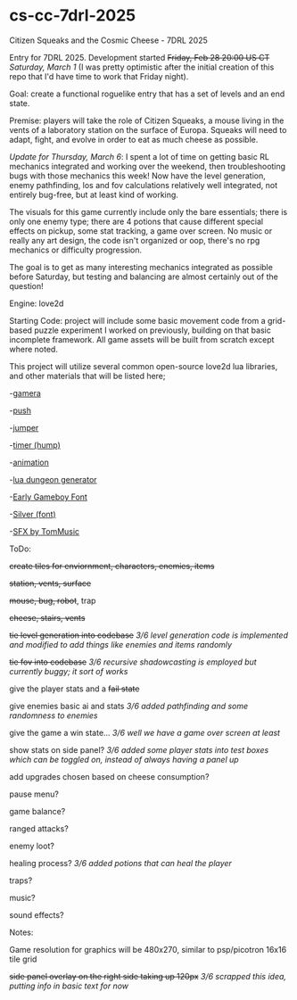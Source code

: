 # cs-cc-7drl-2025
Citizen Squeaks and the Cosmic Cheese - 7DRL 2025

Entry for 7DRL 2025. Development started ~~Friday, Feb 28 20:00 US CT~~ _Saturday, March 1_ (I was pretty optimistic after the initial creation of this repo that I'd have time to work that Friday night). 

Goal: create a functional roguelike entry that has a set of levels and an end state.  

Premise: players will take the role of Citizen Squeaks, a mouse living in the vents
of a laboratory station on the surface of Europa. Squeaks will need to adapt, fight,
and evolve in order to eat as much cheese as possible. 

_Update for Thursday, March 6_: I spent a lot of time on getting basic RL mechanics integrated and working over the weekend, then troubleshooting bugs with those mechanics this week! Now have the level generation, enemy pathfinding, los and fov calculations relatively well integrated, not entirely bug-free, but at least kind of working.

The visuals for this game currently include only the bare essentials; there is only one enemy type; there are 4 potions that cause different special effects on pickup, some stat tracking, a game over screen. No music or really any art design, the code isn't organized or oop, there's no rpg mechanics or difficulty progression.

The goal is to get as many interesting mechanics integrated as possible before Saturday, but testing and balancing are almost certainly out of the question!

Engine: love2d

Starting Code: project will include some basic movement code from a grid-based
puzzle experiment I worked on previously, building on that basic incomplete framework.
All game assets will be built from scratch except where noted. 

This project will utilize several common open-source love2d lua libraries, and other materials that will
be listed here; 

-[gamera](https://github.com/kikito/gamera)

-[push](https://github.com/Ulydev/push)

-[jumper](https://github.com/yuyistudio/love2d-engine/tree/master/thirdparty/jumper)

-[timer (hump)](https://github.com/vrld/hump/blob/master/timer.lua)

-[animation](https://github.com/patrixr/love-animation/tree/master)

-[lua dungeon generator](https://github.com/vronc/Lua-Dungeon-Generator)

-[Early Gameboy Font](https://www.dafont.com/early-gameboy.font)

-[Silver (font)](https://poppyworks.itch.io/silver)

-[SFX by TomMusic](https://tommusic.itch.io/free-fantasy-200-sfx-pack)

ToDo:

~~create tiles for enviornment, characters, enemies, items~~

~~station, vents, surface~~

~~mouse, bug, robot~~, trap

~~cheese, stairs, vents~~
    
~~tie level generation into codebase~~ _3/6 level generation code is implemented and modified to add things like enemies and items randomly_

~~tie fov into codebase~~ _3/6 recursive shadowcasting is employed but currently buggy; it sort of works_

give the player stats and a ~~fail state~~

give enemies basic ai and stats _3/6 added pathfinding and some randomness to enemies_

give the game a win state... _3/6 well we have a game over screen at least_

show stats on side panel? _3/6 added some player stats into test boxes which can be toggled on, instead of always having a panel up_

add upgrades chosen based on cheese consumption?

pause menu?

game balance?

ranged attacks?

enemy loot?

healing process? _3/6 added potions that can heal the player_

traps?

music?

sound effects?

Notes:

Game resolution for graphics will be 480x270, similar to psp/picotron
16x16 tile grid

~~side panel overlay on the right side taking up 120px~~ _3/6 scrapped this idea, putting info in basic text for now_

